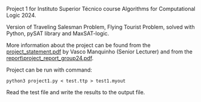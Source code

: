 Project 1 for Instituto Superior Técnico course Algorithms for Computational Logic 2024.

Version of Traveling Salesman Problem, Flying Tourist Problem, solved with Python, pySAT library
and MaxSAT-logic.

More information about the project can be found from the [project_statement.pdf](project_statement.pdf) by Vasco Manquinho (Senior Lecturer) and from the [report\project_report_group24.pdf](project_report_group24.pdf).

Project can be run with command:

```
python3 project1.py < test.ttp > test1.myout 
```

Read the test file and write the results to the output file.
